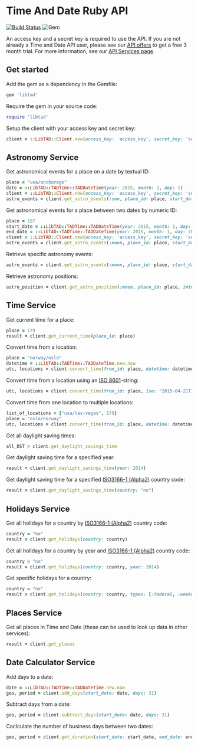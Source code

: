 Time And Date Ruby API
======================================
[![Build Status](https://app.travis-ci.com/timeanddate/libtad-ruby.svg?token=rE5e9bKU1VpTiyEVqLNS&branch=master)](https://app.travis-ci.com/timeanddate/libtad-ruby) ![Gem](https://img.shields.io/gem/v/libtad)

An access key and a secret key is required to use the API. If you are not already a Time and Date API user, please see our [API offers](https://dev.timeanddate.com/free-trial) to get a free 3 month trial. For more information, see our [API Services page](https://dev.timeanddate.com/).


Get started
--------------------------------------

Add the gem as a dependency in the Gemfile:

```ruby 
gem 'libtad'
```


Require the gem in your source code:

```ruby
require 'libtad'
```

Setup the client with your access key and secret key:

```ruby
client = ::LibTAD::Client.new(access_key: 'access_key', secret_key: 'secret_key')
```

Astronomy Service
--------------------------------------
  
Get astronomical events for a place on a date by textual ID:

```ruby
place = "usa/anchorage"
date = ::LibTAD::TADTime::TADDateTime(year: 2015, month: 1, day: 1)
client = ::LibTAD::Client.new(access_key: 'access_key', secret_key: 'secret_key')
astro_events = client.get_astro_events(:sun, place_id: place, start_date: date)
```

Get astronomical events for a place between two dates by numeric ID:
 
```ruby
place = 187
start_date = ::LibTAD::TADTime::TADDateTime(year: 2015, month: 1, day: 1)
end_date = ::LibTAD::TADTime::TADDateTime(year: 2015, month: 1, day: 30)
client = ::LibTAD::Client.new(access_key: 'access_key', secret_key: 'secret_key')
astro_events = client.get_astro_events(:moon, place_id: place, start_date: start_date, end_date: end_date)
```

Retrieve specific astronomy events:

```ruby
astro_events = client.get_astro_events(:moon, place_id: place, start_date: start_date, types: [:setrise, :twilight])
```

Retrieve astronomy positions:

```ruby
astro_position = client.get_astro_position(:moon, place_id: place, interval: [date_1, date_2])
```

Time Service
--------------------------------------

Get current time for a place:

```ruby
place = 179
result = client.get_current_time(place_id: place)
```

Convert time from a location:

```ruby
place = "norway/oslo"
datetime = ::LibTAD::TADTime::TADDateTime.new.now
utc, locations = client.convert_time(from_id: place, datetime: datetime)
```

Convert time from a location using an [ISO 8601](https://dev.timeanddate.com/docs/external-references#ISO8601)-string:

```ruby
utc, locations = client.convert_time(from_id: place, iso: "2015-04-21T16:45:00")
```

Convert time from one location to multiple locations:

```ruby
list_of_locations = ["usa/las-vegas", 179]
place = "oslo/norway"
utc, locations = client.convert_time(from_id: place, datetime: datetime, to_id: list_of_locations)
```

Get all daylight saving times:

```ruby
all_DST = client.get_daylight_savings_time
```

Get daylight saving time for a specified year:

```ruby
result = client.get_daylight_savings_time(year: 2014)
```

Get daylight saving time for a specified [ISO3166-1 (Alpha2)](https://dev.timeanddate.com/docs/external-references#ISO3166) country code:

```ruby
result = client.get_daylight_savings_time(country: "no")
```

Holidays Service
--------------------------------------

Get all holidays for a country by [ISO3166-1 (Alpha2)](https://dev.timeanddate.com/docs/external-references#ISO3166) country code:

```ruby
country = "no"
result = client.get_holidays(country: country)
```

Get all holidays for a country by year and [ISO3166-1 (Alpha2)](https://dev.timeanddate.com/docs/external-references#ISO3166) country code:

```ruby
country = "no"
result = client.get_holidays(country: country, year: 2014)
```

Get specific holidays for a country:

```ruby
country = "no"
result = client.get_holidays(country: country, types: [:federal, :weekdays])
```

Places Service
--------------------------------------

Get all places in Time and Date (these can be used to look up data in other services):

```ruby
result = client.get_places
```

Date Calculator Service
--------------------------------------

Add days to a date:

```ruby
date = ::LibTAD::TADTime::TADDateTime.new.now
geo, period = client.add_days(start_date: date, days: 31)
```

Subtract days from a date:

```ruby
geo, period = client.subtract_days(start_date: date, days: 31)
```

Caclculate the number of business days between two dates:

```ruby
geo, period = client.get_duration(start_date: start_date, end_date: end_date)
```
